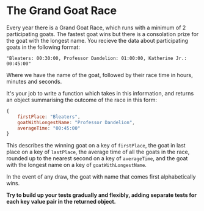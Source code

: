 # The Grand Goat Race

Every year there is a Grand Goat Race, which runs with a minimum of 2 participating goats. The fastest goat wins but there is a consolation prize for the goat with the longest name. You recieve the data about participating goats in the following format:

`"Bleaters: 00:30:00, Professor Dandelion: 01:00:00, Katherine Jr.: 00:45:00"`

Where we have the name of the goat, followed by their race time in hours, minutes and seconds. 

It's your job to write a function which takes in this information, and returns an object summarising the outcome of the race in this form:

```js
{
    firstPlace: "Bleaters",
    goatWithLongestName: "Professor Dandelion",
    averageTime: "00:45:00"
}
```

This describes the winning goat on a key of `firstPlace`, the goat in last place on a key of `lastPlace`, the average time of all the goats in the race, rounded up to the nearest second on a key of `averageTime`, and the goat with the longest name on a key of `goatWithLongestName`.

In the event of any draw, the goat with name that comes first alphabetically wins.

**Try to build up your tests gradually and flexibly, adding separate tests for each key value pair in the returned object.**





